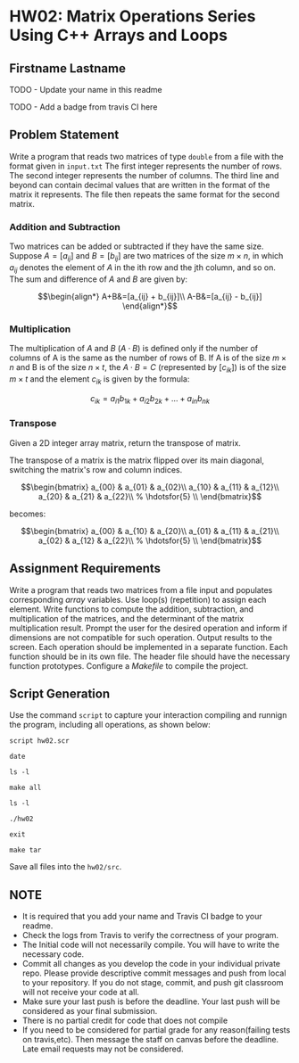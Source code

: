 # HW02: Matrix Operations Series Using C++ Arrays and Loops

## Firstname Lastname

TODO - Update your name in this readme

TODO - Add a badge from travis CI here

## Problem Statement

Write a program that reads two matrices of type `double` from a file with the format given in `input.txt`
The first integer represents the number of rows.
The second integer represents the number of columns.
The third line and beyond can contain decimal values that are written in the format of the matrix it represents. The file then repeats the same format for the second matrix.

### Addition and Subtraction

Two matrices can be added or subtracted if they have the same size.
Suppose $A = [a_{ij}]$ and $B = [b_{ij}]$ are two matrices of the size $m\times n$, in which $a_{ij}$ denotes the element of $A$ in the ith row and the jth column, and so on.  The sum and difference of $A$ and $B$ are given by:

$$\begin{align*}
A+B&=[a_{ij} + b_{ij}]\\
A-B&=[a_{ij} - b_{ij}]
\end{align*}$$

### Multiplication

The multiplication of $A$ and $B$ $(A\cdot B)$ is defined only if the number of columns of A is the same as the number of rows of B.  If A is of the size $m\times n$ and B is of the size $n\times t$, the $A\cdot B = C$ (represented by $[c_{ik}]$) is of the size $m\times t$ and the element $c_{ik}$ is given by the formula:

$$\begin{equation*}
c_{ik}=a_{i1}b_{1k}+a_{i2}b_{2k}+ \dotso + a_{in}b_{nk}
\end{equation*}$$

### Transpose

Given a 2D integer array matrix, return the transpose of matrix.

The transpose of a matrix is the matrix flipped over its main diagonal, switching the matrix's row and column indices.

$$\begin{bmatrix}
 a_{00} & a_{01} & a_{02}\\
 a_{10} & a_{11} & a_{12}\\
 a_{20} & a_{21} & a_{22}\\
% \hdotsfor{5} \\
\end{bmatrix}$$

becomes:

$$\begin{bmatrix}
 a_{00} & a_{10} & a_{20}\\
 a_{01} & a_{11} & a_{21}\\
 a_{02} & a_{12} & a_{22}\\
% \hdotsfor{5} \\
\end{bmatrix}$$

## Assignment Requirements
Write a program that reads two matrices from a file input and populates corresponding _array_ variables.  Use loop(s) (repetition)
to assign each element.  Write functions to compute the addition,
subtraction, and multiplication of the matrices, and the determinant
of the matrix multiplication result. Prompt the user for the desired
operation and inform if dimensions are not compatible for such operation.
Output results to the screen.  Each operation should be implemented
in a separate function.  Each function should be in its own file. The
header file should have the necessary function prototypes.  Configure a _Makefile_ to compile the project.

## Script Generation
Use the command `script` to capture your interaction compiling and runnign the program, including all operations, as shown below:

`script hw02.scr`

`date`

`ls -l`

`make all`

`ls -l`

`./hw02`

`exit`

`make tar`

Save all files into the `hw02/src`.

## NOTE
- It is required that you add your name and Travis CI badge to your readme.
- Check the logs from Travis to verify the correctness of your program.
- The Initial code will not necessarily compile. You will have to write the necessary code.
- Commit all changes as you develop the code in your individual private repo. Please provide descriptive commit messages and push from local to your repository. If you do not stage, commit, and push git classroom will not receive your code at all.
- Make sure your last push is before the deadline. Your last push will be considered as your final submission.
- There is no partial credit for code that does not compile
- If you need to be considered for partial grade for any reason(failing tests on travis,etc). Then message the staff on canvas before the deadline. Late email requests may not be considered.

